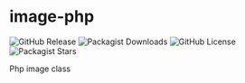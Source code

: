 # image-php

![GitHub Release](https://img.shields.io/github/v/release/yuges-code/laravel-sluggable)
![Packagist Downloads](https://img.shields.io/packagist/dt/yuges-code/laravel-sluggable)
![GitHub License](https://img.shields.io/github/license/yuges-code/laravel-sluggable)
![Packagist Stars](https://img.shields.io/packagist/stars/yuges-code/laravel-sluggable)

Php image class
